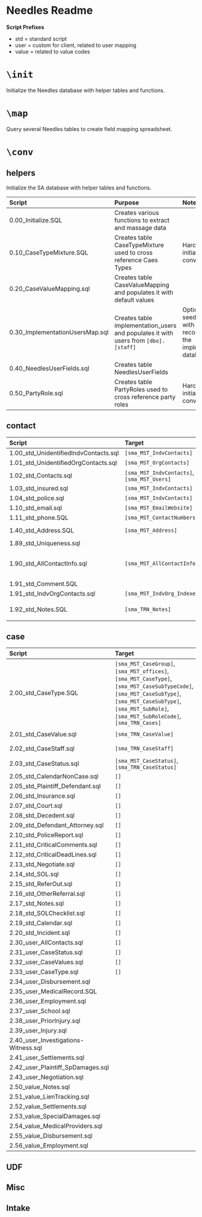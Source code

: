 # Needles Readme

**Script Prefixes**
- std = standard script
- user = custom for client, related to user mapping
- value = related to value codes

# `\init`

Initialize the Needles database with helper tables and functions.

# `\map`

Query several Needles tables to create field mapping spreadsheet.

# `\conv`

## helpers

Initialize the SA database with helper tables and functions.

Script|Purpose|Notes
:---|:---|:---
0.00_Initialize.SQL|Creates various functions to extract and massage data|
0.10_CaseTypeMixture.SQL|Creates table CaseTypeMixture used to cross reference Caes Types|Harcoded for initial conversion
0.20_CaseValueMapping.sql|Creates table CaseValueMapping and populates it with default values|
0.30_ImplementationUsersMap.sql|Creates table implementation_users and populates it with users from `[dbo].[staff]`|Optionally, seed the table with user records from the implementation database
0.40_NeedlesUserFields.sql|Creates table NeedlesUserFields|
0.50_PartyRole.sql|Creates table PartyRoles used to cross reference party roles|Harcoded for initial conversion

## contact
Script|Target|Source|Dependency
:---|:---|:---|:---
1.00_std_UnidentifiedIndvContacts.sql|`[sma_MST_IndvContacts]`|hardcode
1.01_std_UnidentifiedOrgContacts.sql|`[sma_MST_OrgContacts]`|hardcode
1.02_std_Contacts.sql|`[sma_MST_IndvContacts]`, `[sma_MST_Users]`|
1.03_std_insured.sql|`[sma_MST_IndvContacts]`|`[needles]..[insurance]`|
1.04_std_police.sql|`[sma_MST_IndvContacts]`|`[needles]..[police]`|
1.10_std_email.sql|`[sma_MST_EmailWebsite]`|
1.11_std_phone.SQL|`[sma_MST_ContactNumbers]`|`[needles]..[names]`
1.40_std_Address.SQL|`[sma_MST_Address]`|`[needles]..[multi_addresses]`|`[sma_MST_IndvContacts]`,`[sma_MST_OrgContacts]`
1.89_std_Uniqueness.sql||
1.90_std_AllContactInfo.sql|`[sma_MST_AllContactInfo]`|`[sma_MST_IndvContacts]`,`[sma_MST_Address]`,`[sma_MST_ContactNumbers]`,`[sma_MST_EmailWebsite]`
1.91_std_Comment.SQL||
1.91_std_IndvOrgContacts.sql|`[sma_MST_IndvOrg_Indexed]`|`[sma_MST_AllContactInfo]`|
1.92_std_Notes.SQL|`[sma_TRN_Notes]`|`[needles]..[provider_notes]`, `[needles]..[party]`

## case
Script|Target|Source
:---|:---|:---
2.00_std_CaseType.SQL|`[sma_MST_CaseGroup]`,`[sma_MST_offices]`,`[sma_MST_CaseType]`,`[sma_MST_CaseSubTypeCode]`,`[sma_MST_CaseSubType]`,`[sma_MST_CaseSubType]`,`[sma_MST_SubRole]`,`[sma_MST_SubRoleCode]`,`[sma_TRN_Cases]`|
2.01_std_CaseValue.sql|`[sma_TRN_CaseValue]`|`[needles]..[insurance_Indexed]`
2.02_std_CaseStaff.sql|`[sma_TRN_CaseStaff]`|`[needles]..[cases_Indexed]`
2.03_std_CaseStatus.sql|`[sma_MST_CaseStatus]`,`[sma_TRN_CaseStatus]`|`[needles]..[cases_Indexed]`
2.05_std_CalendarNonCase.sql|`[]`|
2.05_std_Plaintiff_Defendant.sql|`[]`|
2.06_std_Insurance.sql|`[]`|
2.07_std_Court.sql|`[]`|
2.08_std_Decedent.sql|`[]`|
2.09_std_Defendant_Attorney.sql|`[]`|
2.10_std_PoliceReport.sql|`[]`|
2.11_std_CriticalComments.sql|`[]`|
2.12_std_CriticalDeadLines.sql|`[]`|
2.13_std_Negotiate.sql|`[]`|
2.14_std_SOL.sql|`[]`|
2.15_std_ReferOut.sql|`[]`|
2.16_std_OtherReferral.sql|`[]`|
2.17_std_Notes.sql|`[]`|
2.18_std_SOLChecklist.sql|`[]`|
2.19_std_Calendar.sql|`[]`|
2.20_std_Incident.sql|`[]`|
2.30_user_AllContacts.sql|`[]`|
2.31_user_CaseStatus.sql|`[]`|
2.32_user_CaseValues.sql|`[]`|
2.33_user_CaseType.sql|`[]`|
2.34_user_Disbursement.sql||
2.35_user_MedicalRecord.SQL||
2.36_user_Employment.sql||
2.37_user_School.sql||
2.38_user_PriorInjury.sql||
2.39_user_Injury.sql||
2.40_user_Investigations-Witness.sql||
2.41_user_Settlements.sql||
2.42_user_Plaintiff_SpDamages.sql||
2.43_user_Negotiation.sql||
2.50_value_Notes.sql||
2.51_value_LienTracking.sql||
2.52_value_Settlements.sql||
2.53_value_SpecialDamages.sql||
2.54_value_MedicalProviders.sql||
2.55_value_Disbursement.sql||
2.56_value_Employment.sql||

## UDF

## Misc

## Intake
